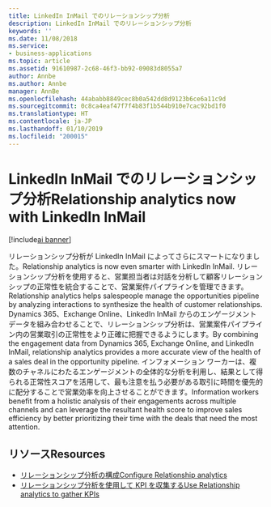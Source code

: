 ```yaml
---
title: LinkedIn InMail でのリレーションシップ分析
description: LinkedIn InMail でのリレーションシップ分析
keywords: ''
ms.date: 11/08/2018
ms.service:
- business-applications
ms.topic: article
ms.assetid: 91610987-2c68-46f3-bb92-09083d8055a7
author: Annbe
ms.author: Annbe
manager: AnnBe
ms.openlocfilehash: 44ababb8849cec8b0a542dd8d9123b6ce6a11c9d
ms.sourcegitcommit: 0c8ca4eaf47f7f4b83f1b544b910e7cac92bd1f0
ms.translationtype: HT
ms.contentlocale: ja-JP
ms.lasthandoff: 01/10/2019
ms.locfileid: "200015"
---
```

# <a name="relationship-analytics-now-with-linkedin-inmail"></a><span data-ttu-id="ef661-103">LinkedIn InMail でのリレーションシップ分析</span><span class="sxs-lookup"><span data-stu-id="ef661-103">Relationship analytics now with LinkedIn InMail</span></span>

[!include[ai banner](../includes/ai.md)] 

<span data-ttu-id="ef661-104">リレーションシップ分析が LinkedIn InMail によってさらにスマートになりました。</span><span class="sxs-lookup"><span data-stu-id="ef661-104">Relationship analytics is now even smarter with LinkedIn InMail.</span></span> <span data-ttu-id="ef661-105">リレーションシップ分析を使用すると、営業担当者は対話を分析して顧客リレーションシップの正常性を統合することで、営業案件パイプラインを管理できます。</span><span class="sxs-lookup"><span data-stu-id="ef661-105">Relationship analytics helps salespeople manage the opportunities pipeline by analyzing interactions to synthesize the health of customer relationships.</span></span>  <span data-ttu-id="ef661-106">Dynamics 365、Exchange Online、LinkedIn InMail からのエンゲージメント データを組み合わせることで、リレーションシップ分析は、営業案件パイプライン内の営業取引の正常性をより正確に把握できるようにします。</span><span class="sxs-lookup"><span data-stu-id="ef661-106">By combining the engagement data from Dynamics 365, Exchange Online, and LinkedIn InMail, relationship analytics provides a more accurate view of the health of a sales deal in the opportunity pipeline.</span></span> <span data-ttu-id="ef661-107">インフォメーション ワーカーは、複数のチャネルにわたるエンゲージメントの全体的な分析を利用し、結果として得られる正常性スコアを活用して、最も注意を払う必要がある取引に時間を優先的に配分することで営業効率を向上させることができます。</span><span class="sxs-lookup"><span data-stu-id="ef661-107">Information workers benefit from a holistic analysis of their engagements across multiple channels and can leverage the resultant health score to improve sales efficiency by better prioritizing their time with the deals that need the most attention.</span></span>

## <a name="resources"></a><span data-ttu-id="ef661-108">リソース</span><span class="sxs-lookup"><span data-stu-id="ef661-108">Resources</span></span>

- [<span data-ttu-id="ef661-109">リレーションシップ分析の構成</span><span class="sxs-lookup"><span data-stu-id="ef661-109">Configure Relationship analytics</span></span>](https://docs.microsoft.com/dynamics365/ai/sales/configure-enable-dynamics-365-ai-sales#configure-relationship-analytics)
- [<span data-ttu-id="ef661-110">リレーションシップ分析を使用して KPI を収集する</span><span class="sxs-lookup"><span data-stu-id="ef661-110">Use Relationship analytics to gather KPIs</span></span>](https://docs.microsoft.com/dynamics365/ai/sales/relationship-analytics)
